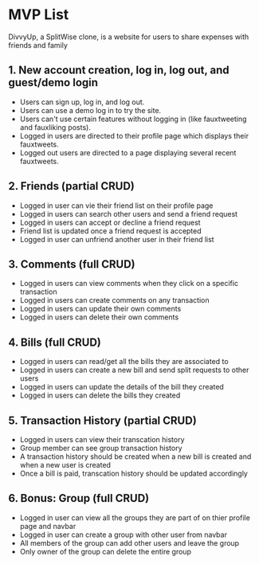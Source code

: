 # MVP List

DivvyUp, a SplitWise clone, is a website for users to share expenses with friends and family

## 1. New account creation, log in, log out, and guest/demo login

* Users can sign up, log in, and log out.
* Users can use a demo log in to try the site.
* Users can't use certain features without logging in (like fauxtweeting and fauxliking posts).
* Logged in users are directed to their profile page which displays their fauxtweets.
* Logged out users are directed to a page displaying several recent fauxtweets.


## 2. Friends (partial CRUD)

* Logged in user can vie their friend list on their profile page
* Logged in users can search other users and send a friend request
* Logged in users can accept or decline a friend request
* Friend list is updated once a friend request is accepted
* Logged in user can unfriend another user in their friend list


## 3. Comments (full CRUD)

* Logged in users can view comments when they click on a specific transaction
* Logged in users can create comments on any transaction
* Logged in users can update their own comments
* Logged in users can delete their own comments


## 4. Bills (full CRUD)

* Logged in users can read/get all the bills they are associated to
* Logged in users can create a new bill and send split requests to other users
* Logged in users can update the details of the bill they created
* Logged in users can delete the bills they created


## 5. Transaction History (partial CRUD)

* Logged in users can view their transcation history
* Group member can see group transaction history
* A transaction history should be created when a new bill is created and when a new user is created
* Once a bill is paid, transcation history should be updated accordingly


## 6. Bonus: Group (full CRUD)

* Logged in user can view all the groups they are part of on thier profile page and navbar
* Logged in user can create a group with other user from navbar
* All members of the group can add other users and leave the group
* Only owner of the group can delete the entire group

